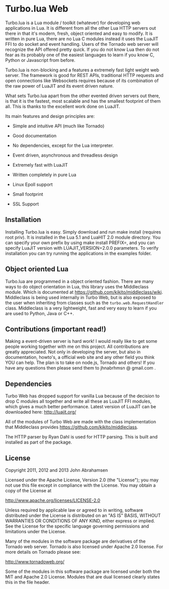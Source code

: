 Turbo.lua Web 
=============
Turbo.lua is a Lua module / toolkit (whatever) for developing web applications in Lua. It is different from all the other Lua HTTP servers out there in that it's modern, fresh, object oriented and easy to modify.
It is written in pure Lua, there are no Lua C modules instead it uses the LuaJIT FFI to do socket and event handling. Users of the Tornado web server will recognize the API offered pretty quick.
If you do not know Lua then do not fear as its probably one of the easiest languages to learn if you know C, Python or Javascript from before.

Turbo.lua is non-blocking and a features a extremely fast light weight web server. The framework is good for REST APIs, traditional HTTP requests and open connections like Websockets requires because of its combination of the raw
power of LuaJIT and its event driven nature.

What sets Turbo.lua apart from the other evented driven servers out there, is that it is the fastest, most scalable and has the smallest footprint of them all. This is thanks to the excellent work done on LuaJIT.

Its main features and design principles are:

- Simple and intuitive API (much like Tornado)

- Good documentation

- No dependencies, except for the Lua interpreter.

- Event driven, asynchronous and threadless design

- Extremely fast with LuaJIT

- Written completely in pure Lua

- Linux Epoll support

- Small footprint

- SSL Support

Installation
------------
Installing Turbo.lua is easy. Simply download and run make install (requires root priv). It is installed in the Lua 5.1 and LuaHIT 2.0 module directory. You can specify your own prefix by using make install PREFIX=<prefix>, and you can specify LuaJIT version with LUAJIT_VERSION=2.0.0 parameters. To verify installation you can try running the applications in the examples folder.

Object oriented Lua
-------------------
Turbo.lua are programmed in a object oriented fashion. There are many ways to do 
object orientation in Lua, this library uses the Middleclass module. Which is documented
at https://github.com/kikito/middleclass/wiki. Middleclass is being used internally in 
Turbo Web, but is also exposed to the user when inheriting from classes such as the
``turbo.web.RequestHandler`` class. Middleclass is a very lightweight, fast and very
easy to learn if you are used to Python, Java or C++. 

Contributions (important read!)
-----------------------------------------------
Making a event-driven server is hard work! I would really like to get some people working together with me on this project. All contributions are greatly appreciated. Not only in developing the server, but also in documentation, howto's, a official web site and any other field you think YOU can help. The plan is to take on node.js, Tornado and others! If you have any questions then please send them to jhnabrhmsn @ gmail.com .

Dependencies
------------
Turbo Web has dropped support for vanilla Lua because of the decision to drop C modules all together and write all these as LuaJIT FFI modules,
which gives a much better performance. Latest version of LuaJIT can be downloaded here: http://luajit.org/

All of the modules of Turbo Web are made with the class implementation that Middleclass provides <https://github.com/kikito/middleclass>. 

The HTTP parser by Ryan Dahl is used for HTTP parsing. This is built and installed as part of the package.

License
-------
Copyright 2011, 2012 and 2013 John Abrahamsen

Licensed under the Apache License, Version 2.0 (the "License");
you may not use this file except in compliance with the License.
You may obtain a copy of the License at

http://www.apache.org/licenses/LICENSE-2.0

Unless required by applicable law or agreed to in writing, software
distributed under the License is distributed on an "AS IS" BASIS,
WITHOUT WARRANTIES OR CONDITIONS OF ANY KIND, either express or implied.
See the License for the specific language governing permissions and
limitations under the License.

Many of the modules in the software package are derivatives of the 
Tornado web server. Tornado is also licensed under Apache 2.0 license.
For more details on Tornado please see:

<http://www.tornadoweb.org/>

Some of the modules in this software package are licensed under
both the MIT and Apache 2.0 License. Modules that are dual licensed 
clearly states this in the file header.

